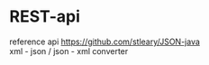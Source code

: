 # REST-api
reference api https://github.com/stleary/JSON-java<br>
xml - json / json - xml converter
